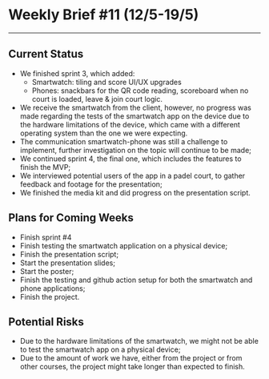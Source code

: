 # Weekly Brief #11 (12/5-19/5)
-----------

## Current Status
- We finished sprint 3, which added:
    - Smartwatch: tiling and score UI/UX upgrades
    - Phones: snackbars for the QR code reading, scoreboard when no court is loaded, leave & join court logic.
- We receive the smartwatch from the client, however, no progress was made regarding the tests of the smartwatch app on the device due to the hardware limitations of the device, which came with a different
operating system than the one we were expecting.
- The communication smartwatch-phone was still a challenge to implement, further investigation on the topic will continue to be made;
- We continued sprint 4, the final one, which includes the features to finish the MVP;
- We interviewed potential users of the app in a padel court, to gather feedback and footage for the presentation;
- We finished the media kit and did progress on the presentation script.

## Plans for Coming Weeks
- Finish sprint #4
- Finish testing the smartwatch application on a physical device;
- Finish the presentation script;
- Start the presentation slides;
- Start the poster;
- Finish the testing and github action setup for both the smartwatch and phone applications;
- Finish the project.


## Potential Risks
- Due to the hardware limitations of the smartwatch, we might not be able to test the smartwatch app on a physical device;
- Due to the amount of work we have, either from the project or from other courses, the project might take longer than expected to finish.